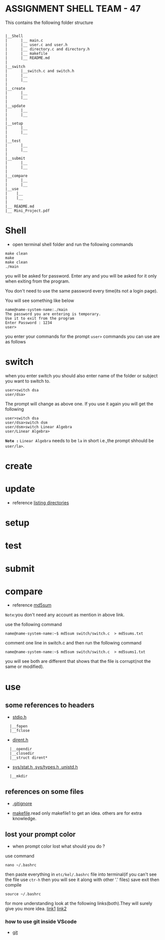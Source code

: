 # ASSIGNMENT SHELL TEAM - 47

This contains the following folder structure

```

|__Shell
|      |__ main.c
|      |__ user.c and user.h
|      |__ directory.c and directory.h
|      |__ makefile
|      |__ README.md
|
|__switch
|      |__switch.c and switch.h
|      |__
|      |__
|
|__create
|      |__
|      |__
|
|__update
|      |__
|      |__
|
|__setup
|      |__
|      |__
|
|__test
|      |__
|      |__
|
|__submit
|      |__
|      |__
|
|__compare
|      |__
|      |__
|__use
|    |__
|    |__
|
|__ README.md
|__ Mini_Project.pdf

```

# Shell
- open terminal shell folder and run the following commands
```
make clean
make 
make clean
./main
```
you will be asked for password. Enter any and you will be asked for it only when exiting from the program.

You don't need to use the same password  every time(its not a login page).

You will see something like below

```
name@name-system-name:./main
The password you are entering is temporary.
Use it to exit from the program
Enter Password : 1234
user>

```
you enter your commands for the prompt `user>`
commands you can use are as follows

# switch

when you enter switch you should also enter name of the folder or subject you want to switch to.

```
user>switch dsa
user/dsa>

```
The prompt will change as above one.
If you use it again you will get the following

```
user>switch dsa
user/dsa>switch dsm
user/dsm>switch Linear Algebra
user/Linear Algebra>

```
**`Note :`** `Linear Algebra` needs to be `la` in short i.e.,the prompt shhould be  `user/la>`.

# create 

# update

- reference [listing directories](https://www.youtube.com/watch?v=j9yL30R6npk)

# setup

# test 

# submit

# compare

- reference [md5sum](https://www.a2hosting.in/kb/developer-corner/linux/working-with-file-checksums)

`Note`:you don't need any account as mention in above link.

use the following command

```
name@name-system-name:~$ md5sum switch/switch.c  > md5sums.txt

```
comment one line in switch.c and then run the following command

```
name@name-system-name:~$ md5sum switch/switch.c  > md5sums1.txt

```
you will see both are different that shows that the file is corrupt(not the same or modified).

# use

## some references to headers


- [stdio.h](https://en.wikipedia.org/wiki/C_file_input/output) 
```
  |__fopen
  |__fclose
```
- [dirent.h](https://en.wikibooks.org/wiki/C_Programming/POSIX_Reference/dirent.h)

```
  |__opendir
  |__closedir
  |__struct dirent*
```
- [sys/stat.h ,sys/types.h ,unistd.h]()

```
  |__mkdir
```
## references on some files
- [.gitignore](https://www.pluralsight.com/guides/how-to-use-gitignore-file)

- [makefile](https://www.cs.colby.edu/maxwell/courses/tutorials/maketutor/).read only makefile1 to get an idea. others are for extra knowledge.

## lost your prompt color
- when prompt color lost what should you do ?

use command

```
nano ~/.bashrc
```
then paste everything in `etc/kel/.bashrc` file into terminal(if you can't see the file use `ctr-h` then you will see it along with other '.' files)
save exit
then compile
```
source ~/.bashrc
```
for more understanding look at the following links(both).They will surely give you more idea.
[link1](https://askubuntu.com/questions/404424/how-do-i-restore-bashrc-to-its-default)
[link2](https://linuxhostsupport.com/blog/how-to-change-the-color-of-your-linux-prompt/)

### how to use git inside VScode

- [git](https://www.youtube.com/watch?v=F2DBSH2VoHQ)
